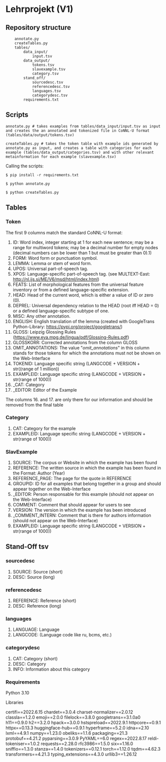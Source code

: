 # Lehrprojekt (V1)


## Repository structure
        annotate.py
		createTables.py
		tables/
			data_input/
				input.tsv
			data_output/
				tokens.tsv
				slavexample.tsv
				category.tsv
			stand_off/
				sourcedesc.tsv
				referencedesc.tsv
				languages.tsv
				categorydesc.tsv
			requirements.txt 

## Scripts
		
	annotate.py # takes examples from tables/data_input/input.tsv as input and creates the an annotated and tokenized file in CoNNL-U format (tables/data/output/tokens.tsv)

	createTables.py # takes the token table with example ids generated by annotate.py as input, and creates a table with categories for each example (tables/data_output/categories.tsv) and with other relevant metainformation for each example (slavexample.tsv)
		
Calling the scripts:

	$ pip install -r requirements.txt 

	$ python annotate.py

	$ python createTables.py

## Tables
### Token
The first 9 columns match the standard CoNNL-U format:

1. ID: Word index, integer starting at 1 for each new sentence; may be a range for multiword tokens; may be a decimal number for empty nodes (decimal numbers can be lower than 1 but must be greater than 0).1)
2. FORM: Word form or punctuation symbol.
3. LEMMA: Lemma or stem of word form.
4. UPOS: Universal part-of-speech tag.
5. XPOS: Language-specific part-of-speech tag. (see MULTEXT-East: http://nl.ijs.si/ME/V6/msd/html/index.html)
6. FEATS: List of morphological features from the universal feature inventory or from a defined language-specific extension.
7. HEAD: Head of the current word, which is either a value of ID or zero (0).
8. DEPREL: Universal dependency relation to the HEAD (root iff HEAD = 0) or a defined language-specific subtype of one.
9. MISC: Any other annotation.
10. ENGLISH: English translation of the lemma (created with GoogleTrans Python-Library: https://pypi.org/project/googletrans/)
11. GLOSS: Leipzig Glossing Rules (https://www.eva.mpg.de/lingua/pdf/Glossing-Rules.pdf)
12. GLOSSKORR: Corrected annotations from the column GLOSS
13. OMIT_ANNOTATIONS: The value "_omit_annotations_" in this column stands for those tokens for which the annotations must not be shown on the Web-Interface
14. TOKENID: Language specific string (LANGCODE + VERSION + str((range of 1 million))
15. EXAMPLEID: Language specific string (LANGCODE + VERSION + str(range of 1000))
16. _CAT: Category
17. _EDITOR: Editor of the Example

The columns 16. and 17. are only there for our information and should be removed from the final table

### Category
1. CAT: Category for the example
2. EXAMPLEID: Language specific string (LANGCODE + VERSION + str(range of 1000))

### SlavExample
1. SOURCE: The corpus or Website in which the example has been found
2. REFERENCE: The written source in which the example has been found in the Format: Author (Year)
3. REFERENCE_PAGE: The page for the quote in REFERENCE
4. GROUPID: ID for all examples that  belong together in a group and should appear together on the Web-Interface
5. _EDITOR: Person responsable for this example (should not appear on the Web-Interface)
6. COMMENT: Comment that should appear for users to see
7. VERSION: The version in which the example has been introduced
8. _COMMENT_INTERN: Comment that is there for authors information (should not appear on the Web-Interface)
9. EXAMPLEID: Language specific string (LANGCODE + VERSION  + str(range of 1000))


## Stand-Off tsv

### sourcedesc
1. SOURCE: Source (short)
2. DESC: Source (long)

### referencedesc
1. REFERENCE: Reference (short)
2. DESC: Reference (long)

### languages
1. LANGUAGE: Language
2. LANGCODE: (Language code like ru, bcms, etc.)

### categorydesc
1. CAT: Category (short)
2. DESC: Category
3. INFO: Information about this category
				

### Requirements

Python 3.10

Libraries

certifi==2022.6.15
chardet==3.0.4
charset-normalizer==2.0.12
classla==1.2.0
emoji==2.0.0
filelock==3.8.0
googletrans==3.1.0a0
h11==0.9.0
h2==3.2.0
hpack==3.0.0
hstspreload==2022.9.1
httpcore==0.9.1
httpx==0.13.3
huggingface-hub==0.9.1
hyperframe==5.2.0
idna==2.10
lxml==4.9.1
numpy==1.23.0
obeliks==1.1.6
packaging==21.3
protobuf==4.21.2
pyparsing==3.0.9
PyYAML==6.0
regex==2022.8.17
reldi-tokeniser==1.0.2
requests==2.28.0
rfc3986==1.5.0
six==1.16.0
sniffio==1.3.0
stanza==1.4.0
tokenizers==0.12.1
torch==1.12.0
tqdm==4.62.3
transformers==4.21.3
typing_extensions==4.3.0
urllib3==1.26.12